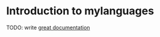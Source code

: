 # Introduction to mylanguages

TODO: write [great documentation](http://jacobian.org/writing/what-to-write/)
